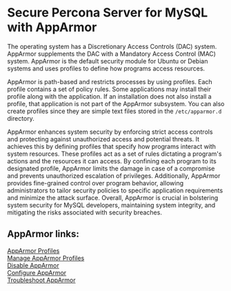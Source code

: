 # Secure Percona Server for MySQL with AppArmor

The operating system has a Discretionary Access Controls (DAC) system. AppArmor supplements the DAC with a Mandatory Access Control (MAC) system. AppArmor is the default security module for Ubuntu or Debian systems and uses profiles to define how programs access resources.

AppArmor is path-based and restricts processes by using profiles. Each profile contains a set of policy rules. Some applications may install their profile along with the application. If an installation does not also install a profile, that application is not part of the AppArmor subsystem. You can also create profiles since they are simple text files stored in the `/etc/apparmor.d` directory.

AppArmor enhances system security by enforcing strict access controls and protecting against unauthorized access and potential threats. It achieves this by defining profiles that specify how programs interact with system resources. These profiles act as a set of rules dictating a program's actions and the resources it can access. By confining each program to its designated profile, AppArmor limits the damage in case of a compromise and prevents unauthorized escalation of privileges. Additionally, AppArmor provides fine-grained control over program behavior, allowing administrators to tailor security policies to specific application requirements and minimize the attack surface. Overall, AppArmor is crucial in bolstering system security for MySQL developers, maintaining system integrity, and mitigating the risks associated with security breaches.

## AppArmor links:

[AppArmor Profiles](apparmor-profiles.md)<br>
[Manage AppArmor Profiles](manage-apparmor-profiles.md)<br>
[Disable AppArmor](disable-apparmor.md)<br>
[Configure AppArmor](configure-apparmor.md)<br>
[Troubleshoot AppArmor](troubleshoot-apparmor.md)